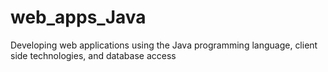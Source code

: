 # web_apps_Java
Developing web applications using the Java programming language, client side technologies, and database access
